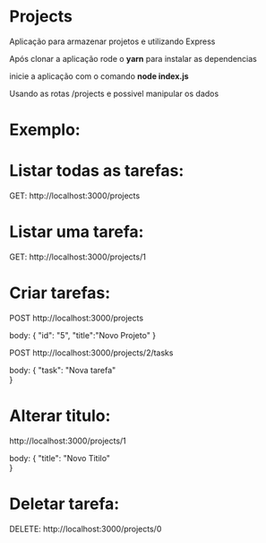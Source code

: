 # Projects
Aplicação para armazenar projetos e utilizando Express


Após clonar a aplicação rode o **yarn** para instalar as dependencias 

inicie a aplicação com o comando **node index.js**

Usando as rotas /projects e possivel manipular os dados 

# Exemplo:

# Listar todas as tarefas:

GET: http://localhost:3000/projects


# Listar uma tarefa:

GET: http://localhost:3000/projects/1


# Criar tarefas:

POST http://localhost:3000/projects

body: 
{
 	"id": "5",
	"title":"Novo Projeto"
}

POST http://localhost:3000/projects/2/tasks

body:
{
	"task": "Nova tarefa"	
}

# Alterar titulo:

http://localhost:3000/projects/1

body:
{
	"title": "Novo Titilo"	
}

# Deletar tarefa:

DELETE: http://localhost:3000/projects/0

